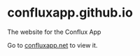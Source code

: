 # confluxapp.github.io

The website for the Conflux App

Go to [confluxapp.net](http://confluxapp.net/) to view it.
